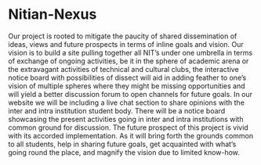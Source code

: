 # Nitian-Nexus
Our project is rooted to mitigate the paucity of shared dissemination of ideas, views and future prospects in terms of inline goals and vision. Our vision is to build a site pulling together all NIT’s under one umbrella in terms of exchange of ongoing activities, be it in the sphere of academic arena or the extravagant activities of technical and cultural clubs, the interactive notice board with possibilities of dissect will aid in adding feather to one’s vision of multiple spheres where they might be missing opportunities and will yield a better discussion forum to open channels for future goals. In our website we will be including a live chat section to share opinions with the inter and intra institution student body. There will be a notice board showcasing the present activities going in inter and intra institutions with common ground for discussion. The future prospect of this project is vivid with its accorded implementation. As it will bring forth the grounds common to all students, help in sharing future goals, get acquainted with what’s going round the place, and magnify the vision due to limited know-how.
